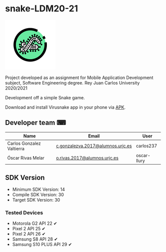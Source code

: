 # snake-LDM20-21

![icon](app/src/main/res/mipmap-hdpi/ic_launcher_foreground.png)

Project developed as an assignment for Mobile Application Development subject, Software Engineering degree. Rey Juan Carlos University 2020/2021

Development off a simple Snake game.

Download and install Virusnake app in your phone via [APK](Virusnake.apk).

## Developer team ⌨
| Name	| Email	| User |
|-------|-------|--------|
| Carlos Gonzalez Valtierra	| c.gonzalezva.2017@alumnos.urjc.es	| carlos237 |
| Óscar Rivas Melar         | o.rivas.2017@alumnos.urjc.es 	| oscar-llury |
  
## SDK Version
- Minimum SDK Version: 14
- Compile SDK Version: 30
- Target SDK Version: 30

### Tested Devices
- Motorola G2 API 22  ✔
- Pixel 2 API 25 ✔
- Pixel 2 API 26 ✔
- Samsung S8 API 28 ✔
- Samsung S10 PLUS API 29 ✔
